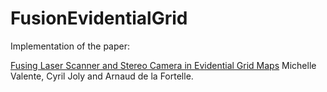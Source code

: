 # FusionEvidentialGrid
Implementation of the paper: 

[Fusing Laser Scanner and Stereo Camera in Evidential Grid Maps](https://arxiv.org/abs/1805.10046)
Michelle Valente, Cyril Joly and Arnaud de la Fortelle.
